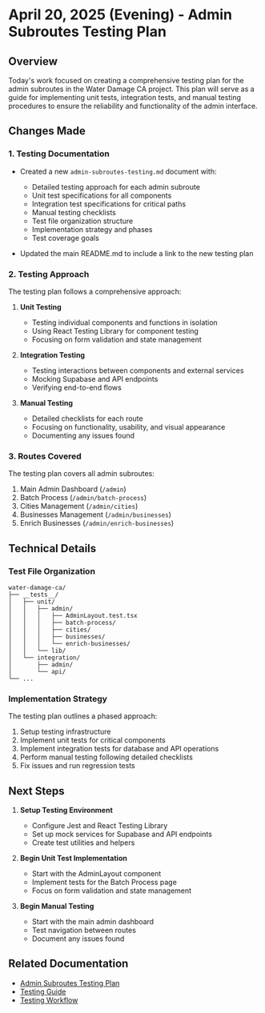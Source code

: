 # April 20, 2025 (Evening) - Admin Subroutes Testing Plan

## Overview

Today's work focused on creating a comprehensive testing plan for the admin subroutes in the Water Damage CA project. This plan will serve as a guide for implementing unit tests, integration tests, and manual testing procedures to ensure the reliability and functionality of the admin interface.

## Changes Made

### 1. Testing Documentation

- Created a new `admin-subroutes-testing.md` document with:
  - Detailed testing approach for each admin subroute
  - Unit test specifications for all components
  - Integration test specifications for critical paths
  - Manual testing checklists
  - Test file organization structure
  - Implementation strategy and phases
  - Test coverage goals

- Updated the main README.md to include a link to the new testing plan

### 2. Testing Approach

The testing plan follows a comprehensive approach:

1. **Unit Testing**
   - Testing individual components and functions in isolation
   - Using React Testing Library for component testing
   - Focusing on form validation and state management

2. **Integration Testing**
   - Testing interactions between components and external services
   - Mocking Supabase and API endpoints
   - Verifying end-to-end flows

3. **Manual Testing**
   - Detailed checklists for each route
   - Focusing on functionality, usability, and visual appearance
   - Documenting any issues found

### 3. Routes Covered

The testing plan covers all admin subroutes:

1. Main Admin Dashboard (`/admin`)
2. Batch Process (`/admin/batch-process`)
3. Cities Management (`/admin/cities`)
4. Businesses Management (`/admin/businesses`)
5. Enrich Businesses (`/admin/enrich-businesses`)

## Technical Details

### Test File Organization

```
water-damage-ca/
├── __tests__/
│   ├── unit/
│   │   ├── admin/
│   │   │   ├── AdminLayout.test.tsx
│   │   │   ├── batch-process/
│   │   │   ├── cities/
│   │   │   ├── businesses/
│   │   │   └── enrich-businesses/
│   │   └── lib/
│   └── integration/
│       ├── admin/
│       └── api/
└── ...
```

### Implementation Strategy

The testing plan outlines a phased approach:

1. Setup testing infrastructure
2. Implement unit tests for critical components
3. Implement integration tests for database and API operations
4. Perform manual testing following detailed checklists
5. Fix issues and run regression tests

## Next Steps

1. **Setup Testing Environment**
   - Configure Jest and React Testing Library
   - Set up mock services for Supabase and API endpoints
   - Create test utilities and helpers

2. **Begin Unit Test Implementation**
   - Start with the AdminLayout component
   - Implement tests for the Batch Process page
   - Focus on form validation and state management

3. **Begin Manual Testing**
   - Start with the main admin dashboard
   - Test navigation between routes
   - Document any issues found

## Related Documentation

- [Admin Subroutes Testing Plan](./admin-subroutes-testing.md)
- [Testing Guide](./testing-guide.md)
- [Testing Workflow](../Roadmap/testing-workflow.md)
